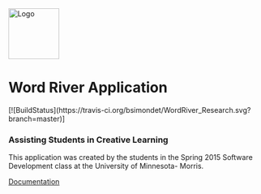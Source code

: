 <img src="https://raw.githubusercontent.com/BizarreKitten/wordRiver-Iteration-Final/master/client/assets/images/WordRiverLogo.png" alt="Logo" style="width:100px;height:100px">
<h1>Word River Application</h1>[![BuildStatus](https://travis-ci.org/bsimondet/WordRiver_Research.svg?branch=master)]
<h3>Assisting Students in Creative Learning</h3>
<p>This application was created by the students in the Spring 2015 Software Development class at the University of Minnesota- Morris.</p>
<a href="https://docs.google.com/document/d/1Q88Lmm4vfegQ9DpcoLY0fu3uiAHq677n_SDK7NlJ7oo/edit">Documentation</a>
